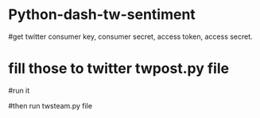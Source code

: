 # Python-dash-tw-sentiment

#get twitter consumer key, consumer secret, access token, access secret.

# fill those to twitter twpost.py file

#run it

#then run twsteam.py file
